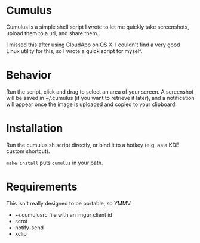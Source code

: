 # Cumulus

Cumulus is a simple shell script I wrote to let me quickly take screenshots,
upload them to a url, and share them.

I missed this after using CloudApp on OS X. I couldn't find a very good Linux
utility for this, so I wrote a quick script for myself.

# Behavior
Run the script, click and drag to select an area of your screen. A screenshot
will be saved in ~/.cumulus (if you want to retrieve it later), and a
notification will appear once the image is uploaded and copied to your
clipboard.


# Installation
Run the cumulus.sh script directly, or bind it to a hotkey (e.g. as a KDE custom
shortcut).

`make install` puts `cumulus` in your path.

# Requirements
This isn't really designed to be portable, so YMMV.

- ~/.cumulusrc file with an imgur client id
- scrot
- notify-send
- xclip
